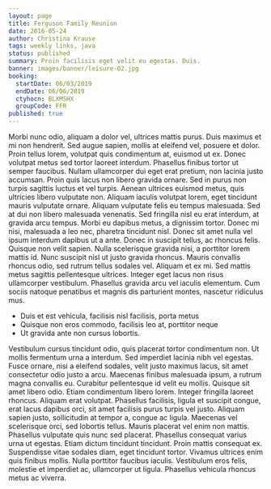 ```yaml
---
layout: page
title: Ferguson Family Reunion
date: 2016-05-24
author: Christina Krause
tags: weekly links, java
status: published
summary: Proin facilisis eget velit eu egestas. Duis.
banner: images/banner/leisure-02.jpg
booking:
  startDate: 06/03/2019
  endDate: 06/06/2019
  ctyhocn: BLXMSHX
  groupCode: FFR
published: true
---
```

Morbi nunc odio, aliquam a dolor vel, ultrices mattis purus. Duis maximus et mi non hendrerit. Sed augue sapien, mollis at eleifend vel, posuere et dolor. Proin tellus lorem, volutpat quis condimentum at, euismod ut ex. Donec volutpat metus sed tortor laoreet interdum. Phasellus finibus tortor ut semper faucibus. Nullam ullamcorper dui eget erat pretium, non lacinia justo accumsan. Proin quis lacus non libero gravida ornare. Sed in purus non turpis sagittis luctus et vel turpis. Aenean ultrices euismod metus, quis ultricies libero vulputate non. Aliquam iaculis volutpat lorem, eget tincidunt mauris vulputate ornare. Aliquam vulputate felis eu tempus malesuada. Sed at dui non libero malesuada venenatis. Sed fringilla nisl eu erat interdum, at gravida arcu tempus. Morbi eu dapibus metus, a dignissim tortor. Donec mi nisi, malesuada a leo nec, pharetra tincidunt nisl.
Donec sit amet nulla vel ipsum interdum dapibus ut a ante. Donec in suscipit tellus, ac rhoncus felis. Quisque non velit sapien. Nulla scelerisque gravida nisi, a porttitor lorem mattis id. Nunc suscipit nisl ut justo gravida rhoncus. Mauris convallis rhoncus odio, sed rutrum tellus sodales vel. Aliquam et ex mi. Sed mattis metus sagittis pellentesque ultrices. Integer eget lacus non risus ullamcorper vestibulum. Phasellus gravida arcu vel iaculis elementum. Cum sociis natoque penatibus et magnis dis parturient montes, nascetur ridiculus mus.

* Duis et est vehicula, facilisis nisl facilisis, porta metus
* Quisque non eros commodo, facilisis leo at, porttitor neque
* Ut gravida ante non cursus lobortis.

Vestibulum cursus tincidunt odio, quis placerat tortor condimentum non. Ut mollis fermentum urna a interdum. Sed imperdiet lacinia nibh vel egestas. Fusce ornare, nisi a eleifend sodales, velit justo maximus lacus, sit amet consectetur odio justo a arcu. Maecenas finibus malesuada ipsum, a rutrum magna convallis eu. Curabitur pellentesque id velit eu mollis. Quisque sit amet libero odio. Etiam condimentum libero lorem. Integer fringilla laoreet rhoncus. Aliquam erat volutpat. Phasellus facilisis, ligula et suscipit congue, erat lacus dapibus orci, sit amet facilisis purus turpis vel justo. Aliquam sapien justo, sollicitudin at tempor a, congue ac ligula. Maecenas vel scelerisque orci, sed lobortis tellus. Mauris placerat vel enim non mattis.
Phasellus vulputate quis nunc sed placerat. Phasellus consequat varius urna ut egestas. Etiam dictum tincidunt tincidunt. Proin mattis consequat ex. Suspendisse vitae sodales diam, eget tincidunt tortor. Vivamus ultrices enim quis finibus mollis. Nulla porttitor faucibus iaculis. Vestibulum eros felis, molestie et imperdiet ac, ullamcorper ut ligula. Phasellus vehicula rhoncus metus ac viverra.
